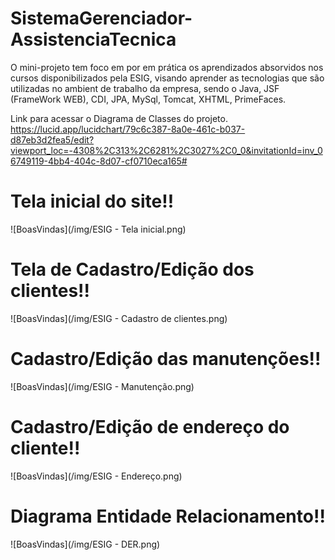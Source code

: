 # SistemaGerenciador-AssistenciaTecnica

O mini-projeto tem foco em por em prática os aprendizados absorvidos nos cursos disponibilizados pela ESIG, visando aprender as tecnologias que são utilizadas no ambient de trabalho da empresa, sendo o Java, JSF (FrameWork WEB), CDI, JPA, MySql, Tomcat, XHTML, PrimeFaces. 

Link para acessar o Diagrama de Classes do projeto.
https://lucid.app/lucidchart/79c6c387-8a0e-461c-b037-d87eb3d2fea5/edit?viewport_loc=-4308%2C313%2C6281%2C3027%2C0_0&invitationId=inv_06749119-4bb4-404c-8d07-cf0710eca165#

# Tela inicial do site!!
![BoasVindas](/img/ESIG - Tela inicial.png)

# Tela de Cadastro/Edição dos clientes!!
![BoasVindas](/img/ESIG - Cadastro de clientes.png)

# Cadastro/Edição das manutenções!!
![BoasVindas](/img/ESIG - Manutenção.png)

# Cadastro/Edição de endereço do cliente!!
![BoasVindas](/img/ESIG - Endereço.png)

# Diagrama Entidade Relacionamento!!
![BoasVindas](/img/ESIG - DER.png)
